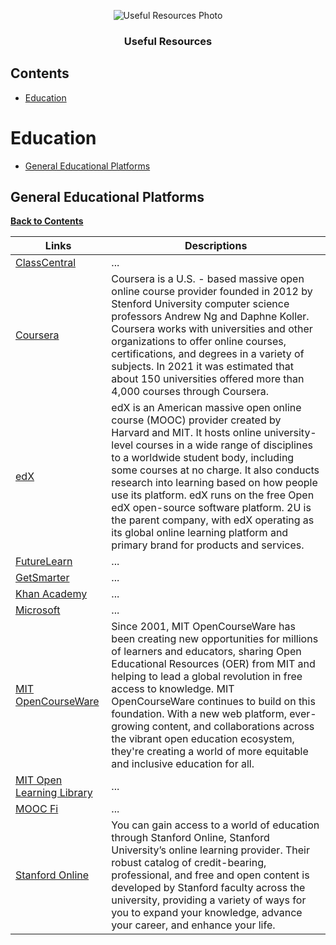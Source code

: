 <p align="center">
    <img src="logo/" alt="Useful Resources Photo">
</p>
<h3 align="center">Useful Resources</h3>

## Contents

- [Education](https://github.com/IT-Community-of-Uzbekistan/useful-resources/blob/main/README.md#education)

# Education
- [General Educational Platforms]()

## General Educational Platforms
[**Back to Contents**]()

| Links | Descriptions |
| ------------ | ------------ |
| [ClassCentral](https://www.classcentral.com/) | ... |
| [Coursera](https://www.coursera.org/) | Coursera is a U.S. - based massive open online course provider founded in 2012 by Stenford University computer science professors Andrew Ng and Daphne Koller. Coursera works with universities and other organizations to offer online courses, certifications, and degrees in a variety of subjects. In 2021 it was estimated that about 150 universities offered more than 4,000 courses through Coursera. |
| [edX](https://www.edx.org/) | edX is an American massive open online course (MOOC) provider created by Harvard and MIT. It hosts online university-level courses in a wide range of disciplines to a worldwide student body, including some courses at no charge. It also conducts research into learning based on how people use its platform. edX runs on the free Open edX open-source software platform. 2U is the parent company, with edX operating as its global online learning platform and primary brand for products and services. |
| [FutureLearn](https://www.futurelearn.com) | ... |
| [GetSmarter](https://www.getsmarter.com/) | ... |
| [Khan Academy](https://www.khanacademy.org/computing) | ... |
| [Microsoft](https://learn.microsoft.com/en-us/) | ... |
| [MIT OpenCourseWare](https://ocw.mit.edu/) | Since 2001, MIT OpenCourseWare has been creating new opportunities for millions of learners and educators, sharing Open Educational Resources (OER) from MIT and helping to lead a global revolution in free access to knowledge. MIT OpenCourseWare continues to build on this foundation. With a new web platform, ever-growing content, and collaborations across the vibrant open education ecosystem, they're creating a world of more equitable and inclusive education for all. |
| [MIT Open Learning Library](https://openlearninglibrary.mit.edu/) | ... |
| [MOOC Fi](https://www.mooc.fi/en/) | ... |
| [Stanford Online](https://online.stanford.edu/) | You can gain access to a world of education through Stanford Online, Stanford University’s online learning provider. Their robust catalog of credit-bearing, professional, and free and open content is developed by Stanford faculty across the university, providing a variety of ways for you to expand your knowledge, advance your career, and enhance your life. |

